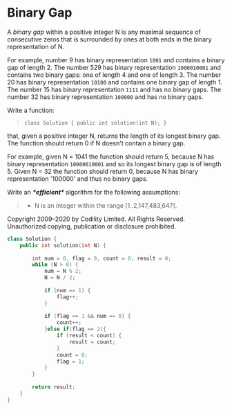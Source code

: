 # Binary Gap

A *binary gap* within a positive integer N is any maximal sequence of consecutive zeros that is surrounded by ones at both ends in the binary representation of N.

For example, number 9 has binary representation `1001` and contains a binary gap of length 2. The number 529 has binary representation `1000010001` and contains two binary gaps: one of length 4 and one of length 3. The number 20 has binary representation `10100` and contains one binary gap of length 1. The number 15 has binary representation `1111` and has no binary gaps. The number 32 has binary representation `100000` and has no binary gaps.

Write a function:

> ```
> class Solution { public int solution(int N); }
> ```

that, given a positive integer N, returns the length of its longest binary gap. The function should return 0 if N doesn't contain a binary gap.

For example, given N = 1041 the function should return 5, because N has binary representation `10000010001` and so its longest binary gap is of length 5. Given N = 32 the function should return 0, because N has binary representation '100000' and thus no binary gaps.

Write an ***\*efficient\**** algorithm for the following assumptions:

> - N is an integer within the range [1..2,147,483,647].

Copyright 2009–2020 by Codility Limited. All Rights Reserved. Unauthorized copying, publication or disclosure prohibited.

```c++
class Solution {
    public int solution(int N) {
        
        int num = 0, flag = 0, count = 0, result = 0;
    	while (N > 0) {
    		num = N % 2;
    		N = N / 2;
    
    		if (num == 1) {
    			flag++;
    		}
    
    		if (flag == 1 && num == 0) {
    			count++;
    		}else if(flag == 2){
    			if (result < count) {
    				result = count;
    			}
    			count = 0;
    			flag = 1;
    		}
    	}
    	
    	return result;
    }
}
```

